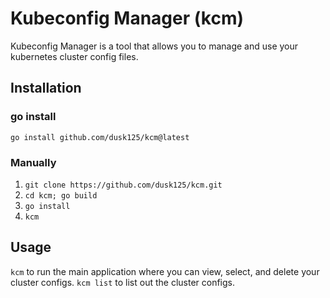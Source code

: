 # Kubeconfig Manager (kcm)
Kubeconfig Manager is a tool that allows you to manage and use your kubernetes cluster config files.

## Installation
### go install
`go install github.com/dusk125/kcm@latest`
### Manually
  1. `git clone https://github.com/dusk125/kcm.git`
  2. `cd kcm; go build`
  3. `go install`
  4. `kcm`

## Usage
`kcm` to run the main application where you can view, select, and delete your cluster configs.
`kcm list` to list out the cluster configs.
